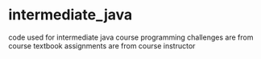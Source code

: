 # intermediate_java
code used for intermediate java course
programming challenges are from course textbook
assignments are from course instructor
